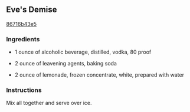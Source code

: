 ## Eve's Demise

[86716b43e5](http://www.food.com/recipe/eves-demise-464108)

### Ingredients

 - 1 ounce of alcoholic beverage, distilled, vodka, 80 proof

 - 2 ounce of leavening agents, baking soda

 - 2 ounce of lemonade, frozen concentrate, white, prepared with water

### Instructions

Mix all together and serve over ice.